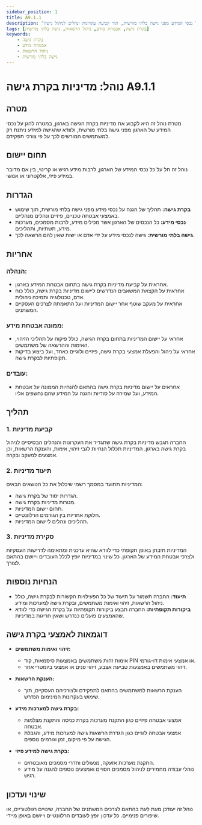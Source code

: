 ```yaml
---
sidebar_position: 1
title: A9.1.1
description: "מדיניות בקרת גישה בארגון להבטחת הגנה על נכסי המידע מפני גישה בלתי מורשית, תוך קביעת עקרונות ונהלים לניהול גישה."
tags: [בקרת גישה, אבטחת מידע, ניהול הרשאות, גישה בלתי מורשית]
keywords:
    - בקרת גישה
    - אבטחת מידע
    - ניהול הרשאות
    - גישה בלתי מורשית
---
```


# נוהל: מדיניות בקרת גישה A9.1.1

## מטרה
מטרת נוהל זה היא לקבוע את מדיניות בקרת הגישה בארגון, במטרה להגן על נכסי המידע של הארגון מפני גישה בלתי מורשית, ולוודא שהגישה למידע ניתנת רק למשתמשים המורשים לכך על פי צורכי תפקידם.

## תחום יישום
נוהל זה חל על כל נכסי המידע של הארגון, לרבות מידע רגיש או קריטי, בין אם מדובר במידע פיזי, אלקטרוני או אנושי.

## הגדרות
- **בקרת גישה:** תהליך של הגנה על נכסי מידע מפני גישה בלתי מורשית, תוך שימוש באמצעי אבטחה טכניים, פיזיים ונהלים מנהליים.
- **נכסי מידע:** כל הנכסים של הארגון אשר מכילים מידע, לרבות מסמכים, מערכות מידע, תשתיות, ותהליכים.
- **גישה בלתי מורשית:** גישה לנכסי מידע על ידי אדם או ישות שאין להם הרשאה לכך.

## אחריות
### הנהלה:
- אחראית על קביעת מדיניות בקרת גישה בתחום אבטחת המידע בארגון.
- אחראית על הקצאת המשאבים הנדרשים ליישום מדיניות בקרת גישה, כולל כוח אדם, טכנולוגיה ותמיכה ניהולית.
- אחראית על מעקב שוטף אחר יישום המדיניות ועל התאמתה לצרכים העסקיים המשתנים.

### ממונה אבטחת מידע:
- אחראי על יישום המדיניות בתחום בקרת הגישה, כולל פיקוח על תהליכי הזיהוי, האימות וההרשאה של משתמשים.
- אחראי על ניהול והפעלת אמצעי בקרת גישה, פיזיים ולוגיים כאחד, ועל ביצוע בדיקות תקופתיות לבקרת גישה.

### עובדים:
- אחראים על יישום מדיניות בקרת גישה בהתאם להנחיות הממונה על אבטחת המידע, ועל שמירה על סודיות והגנה על המידע שהם נחשפים אליו.

## תהליך
### 1. קביעת מדיניות
החברה תגבש מדיניות בקרת גישה שתגדיר את העקרונות והנהלים הבסיסיים לניהול בקרת גישה בארגון. המדיניות תכלול הנחיות לגבי זיהוי, אימות, והענקת הרשאות, וכן אמצעים למעקב ובקרה.

### 2. תיעוד מדיניות
המדיניות תתועד במסמך רשמי שיכלול את כל הנושאים הבאים:
- הגדרות יסוד של בקרת גישה.
- מטרות מדיניות בקרת גישה.
- תחום יישום המדיניות.
- חלוקת אחריות בין הגורמים הרלוונטיים.
- תהליכים ונהלים ליישום המדיניות.

### 3. סקירת מדיניות
המדיניות תיבחן באופן תקופתי כדי לוודא שהיא עדכנית ומתאימה לדרישות העסקיות ולצרכי אבטחת המידע של הארגון. כל שינוי במדיניות יופץ לכלל העובדים וייושם בהתאם לצורך.

## הנחיות נוספות
- **תיעוד:** החברה תשמור על תיעוד של כל הפעילויות הקשורות לבקרת גישה, כולל ניהול הרשאות, זיהוי ואימות משתמשים, ובקרת גישה למערכות ומידע.
- **ביקורות תקופתיות:** החברה תבצע ביקורות תקופתיות על בקרת הגישה כדי לוודא שהאמצעים פועלים כנדרש ושאין חריגות במדיניות.

## דוגמאות לאמצעי בקרת גישה
- **זיהוי ואימות משתמשים:**
  - אימות זהות משתמשים באמצעות סיסמאות, קוד PIN או אמצעי אימות דו-גורמי.
  - זיהוי משתמשים באמצעות טביעת אצבע, זיהוי פנים או אמצעי ביומטרי אחר.
  
- **הענקת הרשאות:**
  - הענקת הרשאות למשתמשים בהתאם לתפקידם ולצורכיהם העסקיים, תוך שימוש בעקרונות המינימום הנדרש.

- **בקרת גישה למערכות מידע:**
  - אמצעי אבטחה פיזיים כגון התקנת מערכות בקרת כניסה והתקנת מצלמות אבטחה.
  - אמצעי אבטחה לוגיים כגון הגדרת הרשאות גישה למערכות מידע, והגבלת הגישה על פי מיקום, זמן וגורמים נוספים.

- **בקרת גישה למידע פיזי:**
  - התקנת מערכות אזעקה, מנעולים וחדרי מסמכים מאובטחים.
  - נוהלי עבודה מחמירים לניהול מסמכים חסויים ואמצעים נוספים להגנה על מידע רגיש.

## שינוי ועדכון
נוהל זה יעודכן מעת לעת בהתאם לצרכים המשתנים של החברה, שינויים רגולטוריים, או שיפורים פנימיים. כל עדכון יופץ לעובדים הרלוונטיים וייושם באופן מיידי.